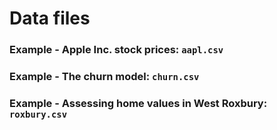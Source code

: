 # Data files

### Example - Apple Inc. stock prices: `aapl.csv`

### Example - The churn model: `churn.csv`

### Example - Assessing home values in West Roxbury: `roxbury.csv`

